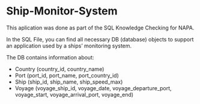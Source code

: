 # Ship-Monitor-System

This aplication was done as part of the SQL Knowledge Checking for NAPA.

In the SQL File, you can find all necessary DB (database) objects to support an application used by a ships’ monitoring system.

The DB contains information about:
- Country (country_id, country_name)
- Port (port_id, port_name, port_country_id)
- Ship (ship_id, ship_name, ship_speed_max)
- Voyage (voyage_ship_id, voyage_date, voyage_departure_port, voyage_start, voyage_arrival_port, voyage_end)
